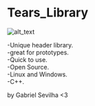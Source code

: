# Tears_Library

![alt_text](/)

-Unique header library.<br/>
-great for prototypes.<br/>
-Quick to use.<br/>
-Open Source.<br/>
-Linux and Windows.<br/>
-C++.<br/>

by Gabriel Sevilha <3
